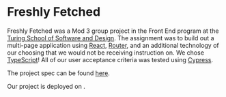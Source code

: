 # Freshly Fetched

Freshly Fetched was a Mod 3 group project in the Front End program at the [Turing School of Software and Design](https://turing.io/). The assignment was to build out a multi-page application using [React](https://reactjs.org/), [Router](https://reactrouter.com/), and an additional technology of our choosing that we would not be receiving instruction on. We chose [TypeScript](https://www.typescriptlang.org/)! All of our user acceptance criteria was tested using [Cypress](https://www.cypress.io/).

The project spec can be found [here](https://frontend.turing.edu/projects/module-3/stretch.html).

Our project is deployed on []().